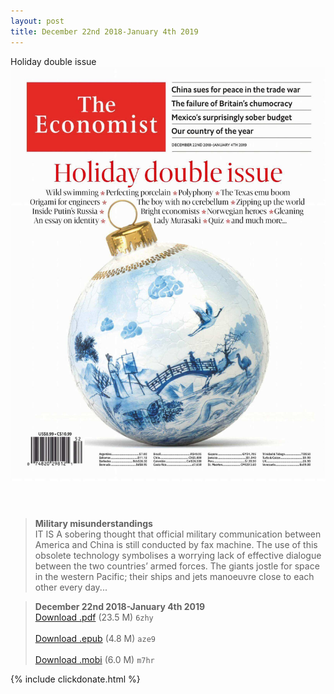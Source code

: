 ```yaml
---
layout: post
title: December 22nd 2018-January 4th 2019
---
```


<div class="message">
	Holiday double issue
</div>

<header class="xmas">
<div class="cover upload">
<img src="/public/img/the-economist/img_2018.12.22.jpg" />
</div>
</header>
<!--more-->

> **Military misunderstandings** <br/>
IT IS A sobering thought that official military communication between America and China is still conducted by fax machine. The use of this obsolete technology symbolises a worrying lack of effective dialogue between the two countries’ armed forces. The giants jostle for space in the western Pacific; their ships and jets manoeuvre close to each other every day...

> **December 22nd 2018-January 4th 2019**<br/>
[Download .pdf](https://pan.baidu.com/s/1AA5jFzh4GuxLtkcHsgAQaw) (23.5 M)
`6zhy` <br/><br/>
[Download .epub](https://pan.baidu.com/s/1q7uJZNL-m5o5R1-JbYKMGg) (4.8 M)
`aze9` <br/><br/>
[Download .mobi](https://pan.baidu.com/s/1ZrubWXbKUs8Sid6eY9bvWQ) (6.0 M)
`m7hr`

{% include clickdonate.html %}
